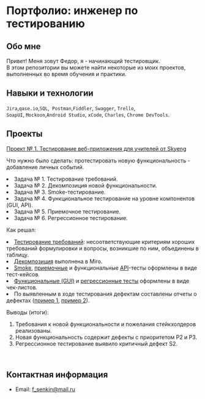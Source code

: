 # Портфолио: инженер по тестированию

## Обо мне 

Привет! Меня зовут Федор, я - начинающий тестировщик. <br>
В этом репозитории вы можете найти некоторые из моих проектов, выполненных во время обучения и практики.
<br>

## Навыки и технологии
``Jira``,``qase.io``,``SQL``,`` Postman``,``Fiddler``, ``Swagger``, ``Trello``, <br>
``SoapUI``, ``Mockoon``,``Android Studio``, ``xCode``, ``Charles``, ``Chrome DevTools``.




## Проекты
<p> </p>
<a href="project skyeng test plan.pdf">Проект № 1. Тестирование веб-приложения для учителей от Skyeng</a>
<p> </p>
<p>Что нужно было сделать: протестировать новую функциональность - добавление личных событий.<p>
  <li>Задача № 1. Тестирование требований.</li>
  <li>Задача № 2. Декомпозиция новой функциональности.</li> 
  <li>Задача № 3. Smoke-тестирование.</li> 
  <li>Задача № 4. Функциональное тестирование на уровне компонентов (GUI, API).</li> 
  <li>Задача № 5. Приемочное тестирование.</li> 
  <li>Задача № 6. Регрессионное тестирование.</li>
<p>


<p>Как решал: 
<li> <a href="requirment testing.pdf">Тестирование требований</a>: несоответствующие критериям хороших требований формулировки и вопросы, возникшие по ним, объединены в таблицу.</li>
<li><a href="декомпозиция.jpg">Декомпозиция</a> выполнена в Miro.</li>
<li><a href="skyeng_smoke TC.pdf">Smoke</a>, <a href="acceptance TC.pdf">приемочные</a> и функциональные <a href="skyeng_API TC.pdf">API</a>-тесты оформлены в виде тест-кейсов.
<li><a href="functional tests.pdf">Функциональные (GUI)</a> и <a href="regress test.pdf">регрессионные тесты</a> оформлены в виде чек-листов.</li>
<li>По выявленным в ходе тестирования дефектам составлены отчеты о дефектах (<a href="bugreport1.pdf">пример 1</a>, <a href="bugreport2.pdf">пример 2</a>).</li>
<p>
 <p>Выводы (итоги):<p>
<ol>
  <li>Требования к новой функциональности и пожелания стейкхолдеров реализованы.</li> 
  <li>Новая функциональность содержит дефекты с приоритетом Р2 и Р3.</li> 
  <li>Регрессионное тестирование выявило критичный дефект S2.</li>
</ol>
<br> 

## Контактная информация
- Email: f_senkin@mail.ru
